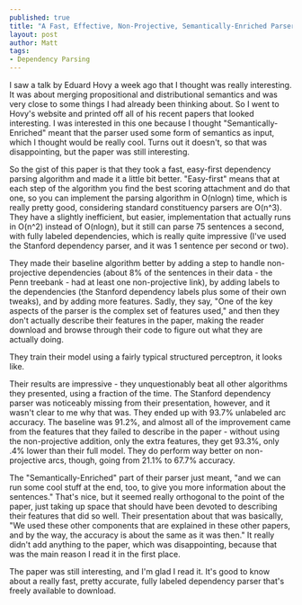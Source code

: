 ```yaml
---
published: true
title: "A Fast, Effective, Non-Projective, Semantically-Enriched Parser, by Stephen Tratz and Eduard Hovy"
layout: post
author: Matt
tags:
- Dependency Parsing
---
```


I saw a talk by Eduard Hovy a week ago that I thought was really interesting. It was about merging
propositional and distributional semantics and was very close to some things I had already been
thinking about. So I went to Hovy's website and printed off all of his recent papers that looked
interesting. I was interested in this one because I thought "Semantically-Enriched" meant that the
parser used some form of semantics as input, which I thought would be really cool. Turns out it
doesn't, so that was disappointing, but the paper was still interesting.

So the gist of this paper is that they took a fast, easy-first dependency parsing algorithm and
made it a little bit better. "Easy-first" means that at each step of the algorithm you find the
best scoring attachment and do that one, so you can implement the parsing algorithm in O(nlogn)
time, which is really pretty good, considering standard constituency parsers are O(n^3). They have
a slightly inefficient, but easier, implementation that actually runs in O(n^2) instead of
O(nlogn), but it still can parse 75 sentences a second, with fully labeled dependencies, which is
really quite impressive (I've used the Stanford dependency parser, and it was 1 sentence per second
or two).

They made their baseline algorithm better by adding a step to handle non-projective dependencies
(about 8% of the sentences in their data - the Penn treebank - had at least one non-projective
link), by adding labels to the dependencies (the Stanford dependency labels plus some of their own
tweaks), and by adding more features. Sadly, they say, "One of the key aspects of the parser is the
complex set of features used," and then they don't actually describe their features in the paper,
making the reader download and browse through their code to figure out what they are actually
doing.

They train their model using a fairly typical structured perceptron, it looks like.

Their results are impressive - they unquestionably beat all other algorithms they presented, using
a fraction of the time. The Stanford dependency parser was noticeably missing from their
presentation, however, and it wasn't clear to me why that was. They ended up with 93.7% unlabeled
arc accuracy. The baseline was 91.2%, and almost all of the improvement came from the features that
they failed to describe in the paper - without using the non-projective addition, only the extra
features, they get 93.3%, only .4% lower than their full model. They do perform way better on
non-projective arcs, though, going from 21.1% to 67.7% accuracy.

The "Semantically-Enriched" part of their parser just meant, "and we can run some cool stuff at the
end, too, to give you more information about the sentences." That's nice, but it seemed really
orthogonal to the point of the paper, just taking up space that should have been devoted to
describing their features that did so well. Their presentation about that was basically, "We used
these other components that are explained in these other papers, and by the way, the accuracy is
about the same as it was then." It really didn't add anything to the paper, which was
disappointing, because that was the main reason I read it in the first place.

The paper was still interesting, and I'm glad I read it. It's good to know about a really fast,
pretty accurate, fully labeled dependency parser that's freely available to download.
